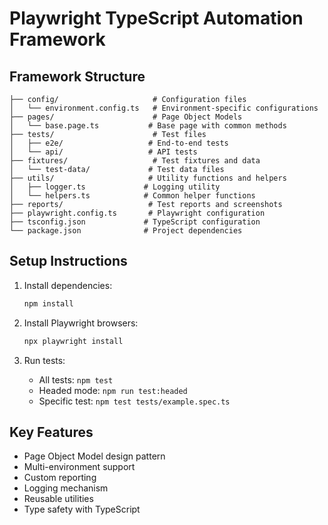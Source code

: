 

# Playwright TypeScript Automation Framework

## Framework Structure
```
├── config/                     # Configuration files
│   └── environment.config.ts   # Environment-specific configurations
├── pages/                      # Page Object Models
│   └── base.page.ts           # Base page with common methods
├── tests/                      # Test files
│   ├── e2e/                   # End-to-end tests
│   └── api/                   # API tests
├── fixtures/                   # Test fixtures and data
│   └── test-data/             # Test data files
├── utils/                     # Utility functions and helpers
│   ├── logger.ts             # Logging utility
│   └── helpers.ts            # Common helper functions
├── reports/                   # Test reports and screenshots
├── playwright.config.ts       # Playwright configuration
├── tsconfig.json             # TypeScript configuration
└── package.json              # Project dependencies
```

## Setup Instructions
1. Install dependencies:
   ```bash
   npm install
   ```

2. Install Playwright browsers:
   ```bash
   npx playwright install
   ```

3. Run tests:
   - All tests: `npm test`
   - Headed mode: `npm run test:headed`
   - Specific test: `npm test tests/example.spec.ts`

## Key Features
- Page Object Model design pattern
- Multi-environment support
- Custom reporting
- Logging mechanism
- Reusable utilities
- Type safety with TypeScript 

